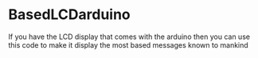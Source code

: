 # BasedLCDarduino
If you have the LCD display that comes with the arduino then you can use this code to make it display the most based messages known to mankind
